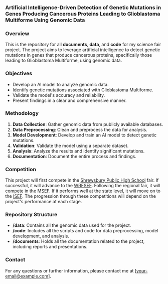 ### Artificial Intelligence-Driven Detection of Genetic Mutations in Genes Producing Cancerous Proteins Leading to Glioblastoma Multiforme Using Genomic Data

### Overview

This is the repository for all **documents**, **data**, and **code** for my science fair project. The project aims to leverage artificial intelligence to detect genetic mutations in genes that produce cancerous proteins, specifically those leading to Glioblastoma Multiforme, using genomic data.

### Objectives

- Develop an AI model to analyze genomic data.
- Identify genetic mutations associated with Glioblastoma Multiforme.
- Validate the model's accuracy and reliability.
- Present findings in a clear and comprehensive manner.

### Methodology

1. **Data Collection**: Gather genomic data from publicly available databases.
2. **Data Preprocessing**: Clean and preprocess the data for analysis.
3. **Model Development**: Develop and train an AI model to detect genetic mutations.
4. **Validation**: Validate the model using a separate dataset.
5. **Analysis**: Analyze the results and identify significant mutations.
6. **Documentation**: Document the entire process and findings.

### Competition

This project will first compete in the [Shrewsbury Public High School](https://schools.shrewsburyma.gov/high) fair. If successful, it will advance to the [WRFSEF](https://www.wrsef.net/). Following the regional fair, it will compete in the [MSEF](https://scifair.com/). If it performs well at the state level, it will move on to the [ISEF](https://www.societyforscience.org/isef/). The progression through these competitions will depend on the project's performance at each stage.

### Repository Structure

- **/data**: Contains all the genomic data used for the project.
- **/code**: Includes all the scripts and code for data preprocessing, model development, and analysis.
- **/documents**: Holds all the documentation related to the project, including reports and presentations.

### Contact

For any questions or further information, please contact me at [your-email@example.com].

